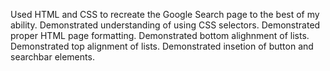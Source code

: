 Used HTML and CSS to recreate the Google Search page to the best of my ability.
Demonstrated understanding of using CSS selectors.
Demonstrated proper HTML page formatting.
Demonstrated bottom alighnment of lists.
Demonstrated top alignment of lists. 
Demonstrated insetion of button and searchbar elements. 
